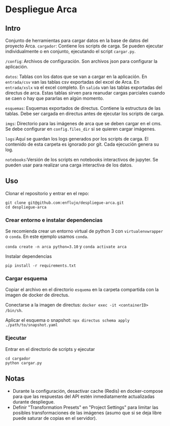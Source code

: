 # Despliegue Arca

## Intro

Conjunto de herramientas para cargar datos en la base de datos del proyecto Arca.
```cargador```: Contiene los scripts de carga.  Se pueden ejecutar individualmente o en conjunto, ejecutando el script ```cargar.py```.

```/config```: Archivos de configuración.  Son archivos json para configurar la aplicación.

```datos```: Tablas con los datos que se van a cargar en la aplicación.  En ```entrada/csv``` van las tablas csv exportadas del excel de Arca.  En ```entrada/xslx``` va el excel completo. En ```salida``` van las tablas exportadas del directus de arca. Estas tablas sirven para reanudar cargas parciales cuando se caen o hay que pararlas en algún momento.

```esquemas```: Esquemas exportados de directus. Contiene la estructura de las tablas.  Debe ser cargada en directus antes de ejecutar los scripts de carga.

```imgs```: Directorio para las imágenes de arca que se deben cargar en el cms.  Se debe configurar en ```config.files_dir``` si se quieren cargar imágenes.

```logs```:Aquí se guardan los logs generados por los scripts de carga.  El contenido de esta carpeta es ignorado por git.  Cada ejecución genera su log.

```notebooks```:Versión de los scripts en notebooks interactivos de jupyter.  Se pueden usar para realizar una carga interactiva de los datos.

## Uso

Clonar el repositorio y entrar en el repo:

```
git clone git@github.com:enflujo/despliegue-arca.git
cd despliegue-arca
``` 
### Crear entorno e instalar dependencias

Se recomienda crear un entorno virtual de python 3 con ```virtualenvwrapper``` o ```conda```.  En este ejemplo usamos ```conda```.

```conda create -n arca python=3.10```
y 
```conda activate arca```

Instalar dependencias

```pip install -r requirements.txt```
### Cargar esquema

Copiar el archivo en el directorio ```esquema``` en la carpeta compartida con la imagen de docker de directus.

Conectarse a la imagen de directus: ```docker exec -it <containerID> /bin/sh```.

Aplicar el esquema o snapshot: ```npx directus schema apply ./path/to/snapshot.yaml```

### Ejecutar

Entrar en el directorio de scripts y ejecutar

```
cd cargador
python cargar.py
```
## Notas

- Durante la configuración, desactivar cache (Redis) en docker-compose para que las respuestas del API estén inmediatamente actualizadas durante despliegue.
- Definir "Transformation Presets" en "Project Settings" para limitar las posibles transformaciones de las imágenes (asumo que si se deja libre puede saturar de copias en el servidor).
